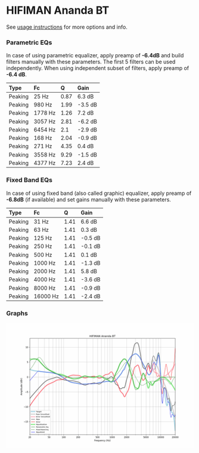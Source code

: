 # HIFIMAN Ananda BT
See [usage instructions](https://github.com/jaakkopasanen/AutoEq#usage) for more options and info.

### Parametric EQs
In case of using parametric equalizer, apply preamp of **-6.4dB** and build filters manually
with these parameters. The first 5 filters can be used independently.
When using independent subset of filters, apply preamp of **-6.4 dB**.

| Type    | Fc      |    Q | Gain    |
|:--------|:--------|:-----|:--------|
| Peaking | 25 Hz   | 0.87 | 6.3 dB  |
| Peaking | 980 Hz  | 1.99 | -3.5 dB |
| Peaking | 1778 Hz | 1.26 | 7.2 dB  |
| Peaking | 3057 Hz | 2.81 | -6.2 dB |
| Peaking | 6454 Hz | 2.1  | -2.9 dB |
| Peaking | 168 Hz  | 2.04 | -0.9 dB |
| Peaking | 271 Hz  | 4.35 | 0.4 dB  |
| Peaking | 3558 Hz | 9.29 | -1.5 dB |
| Peaking | 4377 Hz | 7.23 | 2.4 dB  |

### Fixed Band EQs
In case of using fixed band (also called graphic) equalizer, apply preamp of **-6.8dB**
(if available) and set gains manually with these parameters.

| Type    | Fc       |    Q | Gain    |
|:--------|:---------|:-----|:--------|
| Peaking | 31 Hz    | 1.41 | 6.6 dB  |
| Peaking | 63 Hz    | 1.41 | 0.3 dB  |
| Peaking | 125 Hz   | 1.41 | -0.5 dB |
| Peaking | 250 Hz   | 1.41 | -0.1 dB |
| Peaking | 500 Hz   | 1.41 | 0.1 dB  |
| Peaking | 1000 Hz  | 1.41 | -1.3 dB |
| Peaking | 2000 Hz  | 1.41 | 5.8 dB  |
| Peaking | 4000 Hz  | 1.41 | -3.6 dB |
| Peaking | 8000 Hz  | 1.41 | -0.9 dB |
| Peaking | 16000 Hz | 1.41 | -2.4 dB |

### Graphs
![](./HIFIMAN%20Ananda%20BT.png)